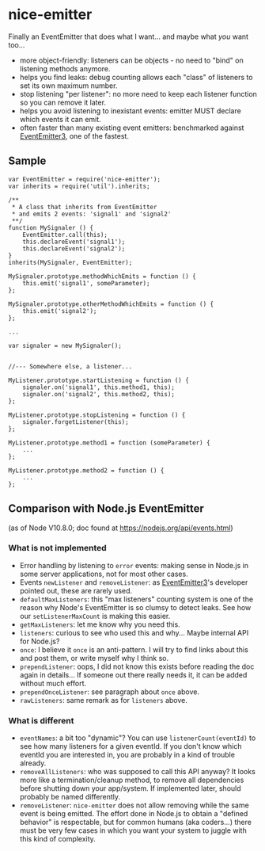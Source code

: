 # nice-emitter
Finally an EventEmitter that does what I want... and maybe what *you* want too...

- more object-friendly: listeners can be objects - no need to "bind" on listening methods anymore.
- helps you find leaks: debug counting allows each "class" of listeners to set its own maximum number.
- stop listening "per listener": no more need to keep each listener function so you can remove it later.
- helps you avoid listening to inexistant events: emitter MUST declare which events it can emit.
- often faster than many existing event emitters: benchmarked against [EventEmitter3](https://github.com/primus/eventemitter3), one of the fastest.

## Sample
```JS
var EventEmitter = require('nice-emitter');
var inherits = require('util').inherits;

/**
 * A class that inherits from EventEmitter
 * and emits 2 events: 'signal1' and 'signal2'
 **/
function MySignaler () {
    EventEmitter.call(this);
    this.declareEvent('signal1');
    this.declareEvent('signal2');
}
inherits(MySignaler, EventEmitter);

MySignaler.prototype.methodWhichEmits = function () {
    this.emit('signal1', someParameter);
};

MySignaler.prototype.otherMethodWhichEmits = function () {
    this.emit('signal2');
};

...

var signaler = new MySignaler();


//--- Somewhere else, a listener...

MyListener.prototype.startListening = function () {
    signaler.on('signal1', this.method1, this);
    signaler.on('signal2', this.method2, this);
};

MyListener.prototype.stopListening = function () {
    signaler.forgetListener(this);
};

MyListener.prototype.method1 = function (someParameter) {
    ...
};

MyListener.prototype.method2 = function () {
    ...
};
```

## Comparison with Node.js EventEmitter
(as of Node V10.8.0; doc found at https://nodejs.org/api/events.html)

### What is not implemented
- Error handling by listening to `error` events: making sense in Node.js in some server applications, not for most other cases.
- Events `newListener` and `removeListener`: as [EventEmitter3](https://github.com/primus/eventemitter3)'s developer pointed out, these are rarely used.
- `defaultMaxListeners`: this "max listeners" counting system is one of the reason why Node's EventEmitter is so clumsy to detect leaks. See how our `setListenerMaxCount` is making this easier.
- `getMaxListeners`: let me know why you need this.
- `listeners`: curious to see who used this and why... Maybe internal API for Node.js?
- `once`: I believe it `once` is an anti-pattern. I will try to find links about this and post them, or write myself why I think so.
- `prependListener`: oops, I did not know this exists before reading the doc again in details... If someone out there really needs it, it can be added without much effort.
- `prependOnceListener`: see paragraph about `once` above.
- `rawListeners`: same remark as for `listeners` above.

### What is different
- `eventNames`: a bit too "dynamic"? You can use `listenerCount(eventId)` to see how many listeners for a given eventId. If you don't know which eventId you are interested in, you are probably in a kind of trouble already.
- `removeAllListeners`: who was supposed to call this API anyway? It looks more like a termination/cleanup method, to remove all dependencies before shutting down your app/system. If implemented later, should probably be named differently.
- `removeListener`: `nice-emitter` does not allow removing while the same event is being emitted. The effort done in Node.js to obtain a "defined behavior" is respectable, but for common humans (aka coders...) there must be very few cases in which you want your system to juggle with this kind of complexity.
